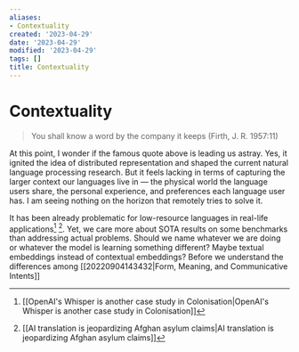 ```yaml
---
aliases:
- Contextuality
created: '2023-04-29'
date: '2023-04-29'
modified: '2023-04-29'
tags: []
title: Contextuality
---
```


# Contextuality

> You shall know a word by the company it keeps (Firth, J. R. 1957:11)

At this point, I wonder if the famous quote above is leading us astray. Yes, it ignited the idea of distributed representation and shaped the current natural language processing research. But it feels lacking in terms of capturing the larger context our languages live in — the physical world the language users share, the personal experience, and preferences each language user has. I am seeing nothing on the horizon that remotely tries to solve it.

It has been already problematic for low-resource languages in real-life applications[^1] [^2]. Yet, we care more about SOTA results on some benchmarks than addressing actual problems. Should we name whatever we are doing or whatever the model is learning something different? Maybe textual embeddings instead of contextual embeddings? Before we understand the differences among [[20220904143432|Form, Meaning, and Communicative Intents]]

[^1]: [[OpenAI's Whisper is another case study in Colonisation|OpenAI's Whisper is another case study in Colonisation]]
[^2]: [[AI translation is jeopardizing Afghan asylum claims|AI translation is jeopardizing Afghan asylum claims]]